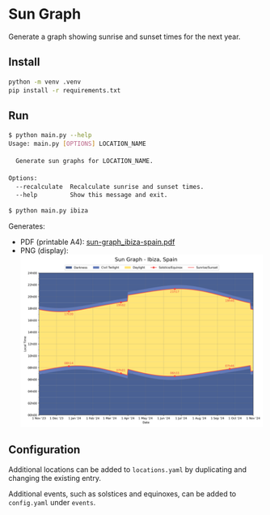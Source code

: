 # Sun Graph

Generate a graph showing sunrise and sunset times for the next year.

## Install

```sh
python -m venv .venv
pip install -r requirements.txt
```

## Run

```sh
$ python main.py --help
Usage: main.py [OPTIONS] LOCATION_NAME

  Generate sun graphs for LOCATION_NAME.

Options:
  --recalculate  Recalculate sunrise and sunset times.
  --help         Show this message and exit.
```

```sh
$ python main.py ibiza
```

Generates:

- PDF (printable A4): [sun-graph_ibiza-spain.pdf](docs/sun-graph_ibiza-spain.pdf)
- PNG (display):
  ![sun-graph_ibiza-spain.png](docs/sun-graph_ibiza-spain.png)

## Configuration

Additional locations can be added to `locations.yaml` by duplicating and changing the existing entry.

Additional events, such as solstices and equinoxes, can be added to `config.yaml` under `events`.
